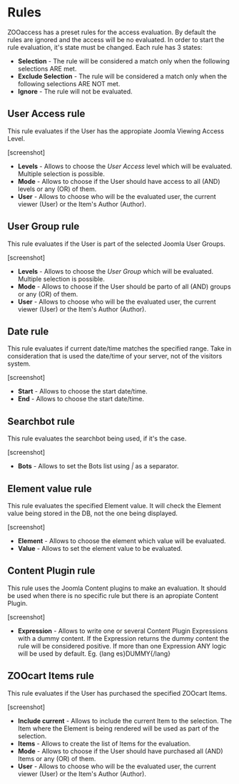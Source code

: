 # Rules

ZOOaccess has a preset rules for the access evaluation. By default the rules are ignored and the access will be no evaluated. In order to start the rule evaluation, it's state must be changed. Each rule has 3 states:

- **Selection** - The rule will be considered a match only when the following selections ARE met.
- **Exclude Selection** - The rule will be considered a match only when the following selections ARE NOT met.
- **Ignore** - The rule will not be evaluated.

## User Access rule

This rule evaluates if the User has the appropiate Joomla Viewing Access Level.

[screenshot]

- **Levels** - Allows to choose the *User Access* level which will be evaluated. Multiple selection is possible.
- **Mode** - Allows to choose if the User should have access to all (AND) levels or any (OR) of them.
- **User** - Allows to choose who will be the evaluated user, the current viewer (User) or the Item's Author (Author).

## User Group rule

This rule evaluates if the User is part of the selected Joomla User Groups.

[screenshot]

- **Levels** - Allows to choose the *User Group* which will be evaluated. Multiple selection is possible.
- **Mode** - Allows to choose if the User should be parto of all (AND) groups or any (OR) of them.
- **User** - Allows to choose who will be the evaluated user, the current viewer (User) or the Item's Author (Author).

## Date rule

This rule evaluates if current date/time matches the specified range. Take in consideration that is used the date/time of your server, not of the visitors system.

[screenshot]

- **Start** - Allows to choose the start date/time.
- **End** - Allows to choose the start date/time.

## Searchbot rule

This rule evaluates the searchbot being used, if it's the case.

[screenshot]

- **Bots** - Allows to set the Bots list using *|* as a separator. 

## Element value rule

This rule evaluates the specified Element value. It will check the Element value being stored in the DB, not the one being displayed.

[screenshot]

- **Element** - Allows to choose the element which value will be evaluated.
- **Value** - Allows to set the element value to be evaluated.

## Content Plugin rule

This rule uses the Joomla Content plugins to make an evaluation. It should be used when there is no specific rule but there is an apropiate Content Plugin.

[screenshot]

- **Expression** - Allows to write one or several Content Plugin Expressions with a dummy content. If the Expression returns the dummy content the rule will be considered positive. If more than one Expression ANY logic will be used by default. Eg. {lang es}DUMMY{/lang}

## ZOOcart Items rule

This rule evaluates if the User has purchased the specified ZOOcart Items.

[screenshot]

- **Include current** - Allows to include the current Item to the selection. The Item where the Element is being rendered will be used as part of the selection.
- **Items** - Allows to create the list of Items for the evaluation.
- **Mode** - Allows to choose if the User should have purchased all (AND) Items or any (OR) of them.
- **User** - Allows to choose who will be the evaluated user, the current viewer (User) or the Item's Author (Author).